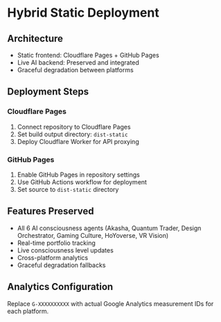 # Hybrid Static Deployment

## Architecture
- Static frontend: Cloudflare Pages + GitHub Pages
- Live AI backend: Preserved and integrated
- Graceful degradation between platforms

## Deployment Steps

### Cloudflare Pages
1. Connect repository to Cloudflare Pages
2. Set build output directory: `dist-static`
3. Deploy Cloudflare Worker for API proxying

### GitHub Pages
1. Enable GitHub Pages in repository settings
2. Use GitHub Actions workflow for deployment
3. Set source to `dist-static` directory

## Features Preserved
- All 6 AI consciousness agents (Akasha, Quantum Trader, Design Orchestrator, Gaming Culture, HoYoverse, VR Vision)
- Real-time portfolio tracking
- Live consciousness level updates
- Cross-platform analytics
- Graceful degradation fallbacks

## Analytics Configuration
Replace `G-XXXXXXXXXX` with actual Google Analytics measurement IDs for each platform.
